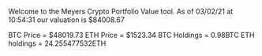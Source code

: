 Welcome to the Meyers Crypto Portfolio Value tool. 
As of 03/02/21 at 10:54:31 our valuation is $84008.67 

BTC Price = $48019.73
 ETH Price = $1523.34
BTC Holdings = 0.98BTC
 ETH holdings = 24.255477532ETH 
